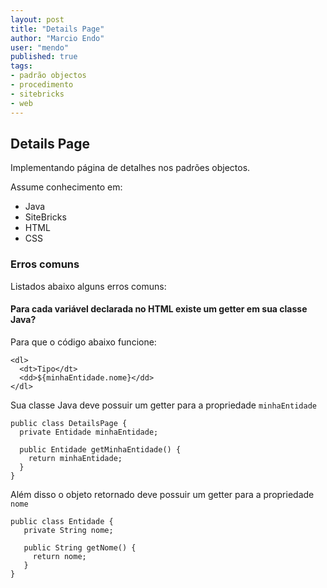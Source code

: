 ```yaml
---
layout: post
title: "Details Page"
author: "Marcio Endo"
user: "mendo"
published: true 
tags:
- padrão objectos
- procedimento
- sitebricks
- web
---
```


## Details Page

Implementando página de detalhes nos padrões objectos.

Assume conhecimento em:

* Java
* SiteBricks 
* HTML
* CSS

### Erros comuns

Listados abaixo alguns erros comuns:

#### Para cada variável declarada no HTML existe um getter em sua classe Java?

Para que o código abaixo funcione:

	<dl>
	  <dt>Tipo</dt>
	  <dd>${minhaEntidade.nome}</dd>
	</dl>
	
Sua classe Java deve possuir um getter para a propriedade `minhaEntidade`

	public class DetailsPage {
	  private Entidade minhaEntidade;
	  
	  public Entidade getMinhaEntidade() {
	    return minhaEntidade;
	  }
	}
	
Além disso o objeto retornado deve possuir um getter para a propriedade `nome`

	public class Entidade {
	   private String nome;
	   
	   public String getNome() {
	     return nome;
	   }
	}